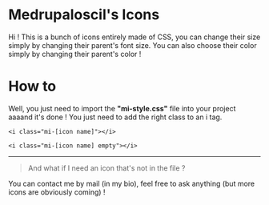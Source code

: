 # Medrupaloscil's Icons

Hi ! This is a bunch of icons entirely made of CSS, you can change their size simply by changing their parent's font size. You can also choose their color simply by changing their parent's color !


# How to

Well, you just need to import the **"mi-style.css"** file into your project aaaand it's done ! You just need to add the right class to an i tag.

`<i class="mi-[icon name]"></i>`

`<i class="mi-[icon name] empty"></i>`

---

>And what if I need an icon that's not in the file ?

You can contact me by mail (in my bio), feel free to ask anything (but more icons are obviously coming) !
